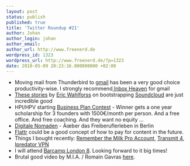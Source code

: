 ```yaml
---
layout: post
status: publish
published: true
title: 'Twitter Roundup #21'
author: Johan
author_login: johan
author_email:
author_url: http://www.freenerd.de
wordpress_id: 1323
wordpress_url: http://www.freenerd.de/?p=1323
date: 2010-05-09 20:23:16.000000000 +02:00
---
```

<ul>
	<li>Moving mail from Thunderbird to <a href="http://www.gmail.com">gmail</a> has been a very good choice productivity-wise. I strongly recommend<a href="http://modernerd.com/post/348119427/inbox-heaven"> Inbox Heaven</a> for gmail</li>
	<li><a href="http://vimeo.com/11420397">These stories</a> by <a href="http://eric.wahlforss.com/">Eric Wahlforss</a> on bootstrapping <a href="http://www.soundcloud.com">Soundcloud</a> are just incredible good</li>
	<li>HPI/HPV starting <a href="http://www.hpi.uni-potsdam.de/presse/mitteilung/beitrag/hasso-plattner-institut-100000-euro-fuer-umsetzung-von-top-geschaeftsidee.html">Business Plan Contest</a> - Winner gets a one year scholarship for 3 founders with 1500€/month per person. And a free office. And free coaching. And they want no equity ...</li>
	<li><a href="http://vimeo.com/11160065">Digitale Nomaden</a> - Ãœber das Freiberuflerleben in Berlin</li>
	<li><a href="http://flattr.com/">Flattr</a> could be a good concept of how to pay for content in the future.</li>
	<li>Things I bought recently: <a href="http://www.rememberthemilk.com/">Remember the Milk Pro Account</a>, <a href="http://panic.com/transmit/">Transmit 4</a>, <a href="http://ipredator.se/">Ipredator VPN</a></li>
	<li>I will attend <a href="http://eight.barcamplondon.org/">Barcamp London 8</a>. Looking forward to it big times!</li>
	<li>Brutal good video by M.I.A. / Romain Gavras <a href="http://www.dailymotion.com/video/xd2w3j_m-i-a-born-free-video-official-real_music">here</a>.</li>
</ul>


